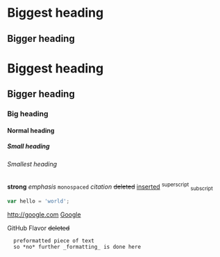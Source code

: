 # Biggest heading

## Bigger heading

# Biggest heading
## Bigger heading
### Big heading
#### Normal heading
##### Small heading
###### Smallest heading

**strong**
*emphasis*
`monospaced`
<cite>citation</cite>
~~deleted~~
<ins>inserted</ins>
<sup>superscript</sup>
<sub>subscript</sub>

```javascript
var hello = 'world';
```

<http://google.com>
[Google](http://google.com)

GitHub Flavor
~~deleted~~

```
  preformatted piece of text
  so *no* further _formatting_ is done here
```
